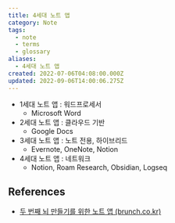 ```yaml
---
title: 4세대 노트 앱
category: Note
tags:
  - note
  - terms
  - glossary
aliases:
  - 4세대 노트 앱
created: 2022-07-06T04:08:00.000Z
updated: 2022-09-06T14:00:06.275Z
---
```


- 1세대 노트 앱 : 워드프로세서
  - Microsoft Word
- 2세대 노트 앱 : 클라우드 기반
  - Google Docs
- 3세대 노트 앱 : 노트 전용, 하이브리드
  - Evernote, OneNote, Notion
- 4세대 노트 앱 : 네트워크
  - Notion, Roam Research, Obsidian, Logseq

## References

- [두 번째 뇌 만들기를 위한 노트 앱 (brunch.co.kr)](https://brunch.co.kr/@analysisman/6)
